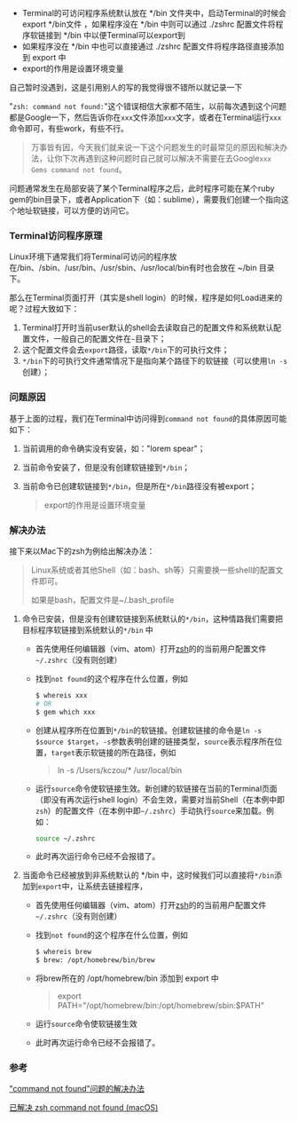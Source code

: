 - Terminal的可访问程序系统默认放在 */bin 文件夹中，启动Terminal的时候会 export   */bin文件 ，如果程序没在 */bin 中则可以通过 ./zshrc 配置文件将程序软链接到 */bin 中以便Terminal可以export到
- 如果程序没在 */bin 中也可以直接通过 ./zshrc 配置文件将程序路径直接添加到 export 中
- export的作用是设置环境变量

自己暂时没遇到，这是引用别人的写的我觉得很不错所以就记录一下

"`zsh: command not found:`"这个错误相信大家都不陌生，以前每次遇到这个问题都是Google一下，然后告诉你在`xxx`文件添加`xxx`文字，或者在Terminal运行`xxx`命令即可，有些work，有些不行。

> 万事皆有因，今天我们就来说一下这个问题发生的时最常见的原因和解决办法，让你下次再遇到这种问题时自己就可以解决不需要在去Google`xxx Gems command not found`。

问题通常发生在局部安装了某个Terminal程序之后，此时程序可能在某个ruby gem的bin目录下，或者Application下（如：sublime），需要我们创建一个指向这个地址软链接，可以方便的访问它。

### Terminal访问程序原理

Linux环境下通常我们将Terminal可访问的程序放在/bin、/sbin、/usr/bin、/usr/sbin、/usr/local/bin有时也会放在 ~/bin 目录下。

那么在Terminal页面打开（其实是shell login）的时候，程序是如何Load进来的呢？过程大致如下：

1. Terminal打开时当前user默认的shell会去读取自己的配置文件和系统默认配置文件，一般自己的配置文件在`~`目录下；
2. 这个配置文件会去`export`路径，读取`*/bin`下的可执行文件；
3. `*/bin`下的可执行文件通常情况下是指向某个路径下的软链接（可以使用`ln -s`创建）；

### 问题原因

基于上面的过程，我们在Terminal中访问得到`command not found`的具体原因可能如下：

1. 当前调用的命令确实没有安装，如："lorem spear"；

2. 当前命令安装了，但是没有创建软链接到`*/bin`；

3. 当前命令已创建软链接到`*/bin`，但是所在`*/bin`路径没有被export；

   > export的作用是设置环境变量

### 解决办法

接下来以Mac下的zsh为例给出解决办法：

> Linux系统或者其他Shell（如：bash、sh等）只需要换一些shell的配置文件即可。
>
> 如果是bash，配置文件是~/.bash_profile

1. 命令已安装，但是没有创建软链接到系统默认的`*/bin`，这种情路我们需要把目标程序软链接到系统默认的`*/bin` 中

   - 首先使用任何编辑器（vim、atom）打开[zsh](https://link.jianshu.com/?t=http://402v.com/oh-my-zsh/)的的当前用户配置文件`~/.zshrc`（没有则创建）

   - 找到`not found`的这个程序在什么位置，例如

     ```bash
     $ whereis xxx
     # OR
     $ gem which xxx
     ```

   - 创建从程序所在位置到`*/bin`的软链接。创建软链接的命令是`ln -s $source $target`，`-s`参数表明创建的链接类型，`source`表示程序所在位置，`target`表示软链接的所在路径，例如

     >ln -s /Users/kczou/*    /usr/local/bin

   - 运行`source`命令使软链接生效。新创建的软链接在当前的Terminal页面（即没有再次运行shell login）不会生效，需要对当前Shell（在本例中即`zsh`）的配置文件（在本例中即`~/.zshrc`）手动执行`source`来加载。例如：

     ```bash
     source ~/.zshrc
     ```

   - 此时再次运行命令已经不会报错了。

2. 当面命令已经被放到非系统默认的 */bin 中，这时候我们可以直接将`*/bin`添加到`export`中，让系统去链接程序，

   - 首先使用任何编辑器（vim、atom）打开[zsh](https://link.jianshu.com/?t=http://402v.com/oh-my-zsh/)的的当前用户配置文件`~/.zshrc`（没有则创建）

   - 找到`not found`的这个程序在什么位置，例如

     ```bash
     $ whereis brew
     $ brew: /opt/homebrew/bin/brew 
     ```

   - 将brew所在的 /opt/homebrew/bin 添加到 export 中

     >export PATH="/opt/homebrew/bin:/opt/homebrew/sbin:$PATH"

   - 运行`source`命令使软链接生效

   - 此时再次运行命令已经不会报错了。

### 参考

["command not found"问题的解决办法](https://www.jianshu.com/p/bba968ca3957)

[已解决 zsh command not found (macOS)](https://juejin.cn/post/7118571181539590174)
